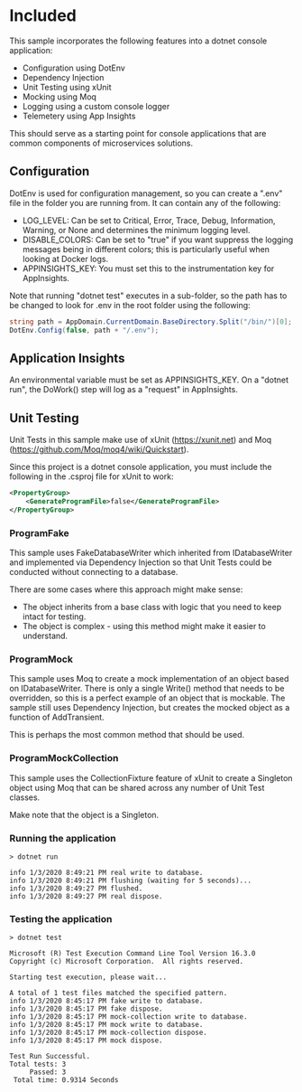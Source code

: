 # Included

This sample incorporates the following features into a dotnet console application:

-   Configuration using DotEnv
-   Dependency Injection
-   Unit Testing using xUnit
-   Mocking using Moq
-   Logging using a custom console logger
-   Telemetery using App Insights

This should serve as a starting point for console applications that are common components of microservices solutions.

## Configuration

DotEnv is used for configuration management, so you can create a ".env" file in the folder you are running from. It can contain any of the following:

-   LOG_LEVEL: Can be set to Critical, Error, Trace, Debug, Information, Warning, or None and determines the minimum logging level.
-   DISABLE_COLORS: Can be set to "true" if you want suppress the logging messages being in different colors; this is particularly useful when looking at Docker logs.
-   APPINSIGHTS_KEY: You must set this to the instrumentation key for AppInsights.

Note that running "dotnet test" executes in a sub-folder, so the path has to be changed to look for .env in the root folder using the following:

```c#
string path = AppDomain.CurrentDomain.BaseDirectory.Split("/bin/")[0];
DotEnv.Config(false, path + "/.env");
```

## Application Insights

An environmental variable must be set as APPINSIGHTS_KEY. On a "dotnet run", the DoWork() step will log as a "request" in AppInsights.

## Unit Testing

Unit Tests in this sample make use of xUnit (https://xunit.net) and Moq (https://github.com/Moq/moq4/wiki/Quickstart).

Since this project is a dotnet console application, you must include the following in the .csproj file for xUnit to work:

```xml
<PropertyGroup>
    <GenerateProgramFile>false</GenerateProgramFile>
</PropertyGroup>
```

### ProgramFake

This sample uses FakeDatabaseWriter which inherited from IDatabaseWriter and implemented via Dependency Injection so that Unit Tests could be conducted without connecting to a database.

There are some cases where this approach might make sense:

-   The object inherits from a base class with logic that you need to keep intact for testing.
-   The object is complex - using this method might make it easier to understand.

### ProgramMock

This sample uses Moq to create a mock implementation of an object based on IDatabaseWriter. There is only a single Write() method that needs to be overridden, so this is a perfect example of an object that is mockable. The sample still uses Dependency Injection, but creates the mocked object as a function of AddTransient.

This is perhaps the most common method that should be used.

### ProgramMockCollection

This sample uses the CollectionFixture feature of xUnit to create a Singleton object using Moq that can be shared across any number of Unit Test classes.

Make note that the object is a Singleton.

### Running the application

```
> dotnet run

info 1/3/2020 8:49:21 PM real write to database.
info 1/3/2020 8:49:21 PM flushing (waiting for 5 seconds)...
info 1/3/2020 8:49:27 PM flushed.
info 1/3/2020 8:49:27 PM real dispose.
```

### Testing the application

```
> dotnet test

Microsoft (R) Test Execution Command Line Tool Version 16.3.0
Copyright (c) Microsoft Corporation.  All rights reserved.

Starting test execution, please wait...

A total of 1 test files matched the specified pattern.
info 1/3/2020 8:45:17 PM fake write to database.
info 1/3/2020 8:45:17 PM fake dispose.
info 1/3/2020 8:45:17 PM mock-collection write to database.
info 1/3/2020 8:45:17 PM mock write to database.
info 1/3/2020 8:45:17 PM mock-collection dispose.
info 1/3/2020 8:45:17 PM mock dispose.

Test Run Successful.
Total tests: 3
     Passed: 3
 Total time: 0.9314 Seconds
```
